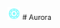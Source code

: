 <img src="https://github.com/HeartOfIrons/Aurora/blob/main/Assets/Aurora.png" width="25" height="25"> 
# Aurora
